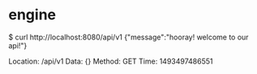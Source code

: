 # engine

$ curl http://localhost:8080/api/v1
{"message":"hooray! welcome to our api!"}

Location:  /api/v1
Data:  {}
Method:  GET
Time:  1493497486551